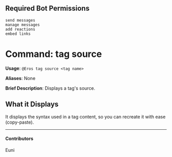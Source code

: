 ## Required Bot Permissions

```
send messages
manage messages
add reactions
embed links
```

# Command: tag source


**Usage**: `@Eros tag source <tag name>`

**Aliases**: None

**Brief Description**: Displays a tag's source.



## What it Displays


It displays the syntax used in a tag content, so you can recreate it with ease (copy-paste).


---

#### Contributors


Euni
